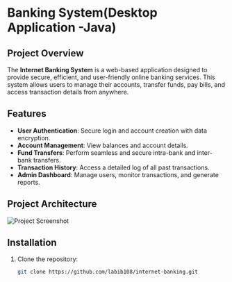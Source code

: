 # Banking System(Desktop Application -Java)

## Project Overview
The **Internet Banking System** is a web-based application designed to provide secure, efficient, and user-friendly online banking services. This system allows users to manage their accounts, transfer funds, pay bills, and access transaction details from anywhere.

## Features
- **User Authentication**: Secure login and account creation with data encryption.
- **Account Management**: View balances and account details.
- **Fund Transfers**: Perform seamless and secure intra-bank and inter-bank transfers.
- **Transaction History**: Access a detailed log of all past transactions.
- **Admin Dashboard**: Manage users, monitor transactions, and generate reports.

## Project Architecture
![Project Screenshot](https://github.com/user-attachments/assets/13e2bf3b-5051-4152-85c5-15b3d1f86040)

## Installation

1. Clone the repository:
   ```bash
   git clone https://github.com/labib108/internet-banking.git
